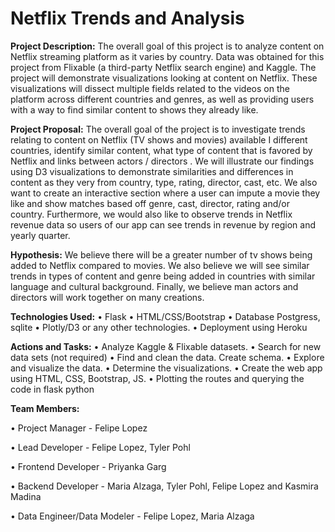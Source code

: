
# Netflix Trends and Analysis 

**Project Description:** The overall goal of this project is to analyze content on Netflix streaming platform as it varies by country. Data was obtained for this project from Flixable (a third-party Netflix search engine) and Kaggle. The project will demonstrate visualizations looking at content on Netflix. These visualizations will dissect multiple fields related to the videos on the platform across different countries and genres, as well as providing users with a way to find similar content to shows they already like.

**Project Proposal:** The overall goal of the project is to investigate trends relating to content on Netflix (TV shows and movies) available I different countries, identify similar content, what type of content that is favored by Netflix and links between actors / directors . We will illustrate our findings using D3 visualizations to demonstrate similarities and differences in content as they very from country, type, rating, director, cast, etc. We also want to create an interactive section where a user can impute a movie they like and show matches based off genre, cast, director, rating and/or country. Furthermore, we would also like to observe trends in Netflix revenue data so users of our app can see trends in revenue by region and yearly quarter.

**Hypothesis:** We believe there will be a greater number of tv shows being added to Netflix compared to movies. We also believe we will see similar trends in types of content and genre being added in countries with similar language and cultural background. Finally, we believe man actors and directors will work together on many creations.

**Technologies Used:** • Flask • HTML/CSS/Bootstrap • Database Postgress, sqlite • Plotly/D3 or any other technologies. • Deployment using Heroku

**Actions and Tasks:** • Analyze Kaggle & Flixable datasets. • Search for new data sets (not required) • Find and clean the data. Create schema. • Explore and visualize the data. • Determine the visualizations. • Create the web app using HTML, CSS, Bootstrap, JS. • Plotting the routes and querying the code in flask python

**Team Members:**

•	Project Manager - Felipe Lopez

•	Lead Developer - Felipe Lopez, Tyler Pohl

•	Frontend Developer - Priyanka Garg

•	Backend Developer - Maria Alzaga, Tyler Pohl, Felipe Lopez and Kasmira Madina

•	Data Engineer/Data Modeler - Felipe Lopez, Maria Alzaga

